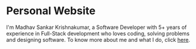 # Personal Website
I'm Madhav Sankar Krishnakumar, a Software Developer with 5+ years of experience in Full-Stack development who loves coding, solving problems and designing software. To know more about me and what I do, click [here](https://madhavsankar.github.io/).


